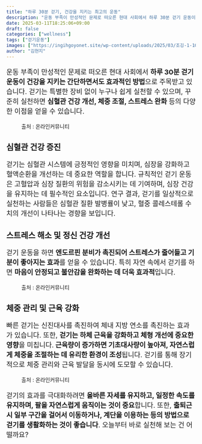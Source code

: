 ```yaml
---
title: "하루 30분 걷기, 건강을 지키는 최고의 운동"
description: "운동 부족이 만성적인 문제로 떠오른 현대 사회에서 하루 30분 걷기 운동이 건강을 지키는 간단하면서도 효과적인 방법으로 주목받고 있습니다. 걷기는 특별한 장비 없이 누구나 쉽게 실천할 수 있으며, 꾸준히 실천하면 심혈관 건강 개선, 체중 조절, 스트레스 완화 등의 다양"
date: 2025-03-11T18:25:06+09:00
draft: false
categories: ["wellness"]
tags: ["걷기운동"]
images: ["https://ingihgoyonet.site/wp-content/uploads/2025/03/조깅-1-1024x576.jpg", "https://ingihgoyonet.site/wp-content/uploads/2025/03/걷기운동-1024x683.jpg", "https://ingihgoyonet.site/wp-content/uploads/2025/03/스트레칭-1-1024x683.jpg"]
author: "김현지"
---
```


<p style="font-size:18px"><a href="https://ingihgoyonet.site/wp-admin/edit.php?post_type=post"></a>운동 부족이 만성적인 문제로 떠오른 현대 사회에서 <strong>하루 30분 걷기 운동이 건강을 지키는 간단하면서도 효과적인 방법</strong>으로 주목받고 있습니다. 걷기는 특별한 장비 없이 누구나 쉽게 실천할 수 있으며, 꾸준히 실천하면 <strong>심혈관 건강 개선, 체중 조절, 스트레스 완화</strong> 등의 다양한 이점을 얻을 수 있습니다.</p> <figure ><img src="https://ingihgoyonet.site/wp-content/uploads/2025/03/조깅-1-1024x576.jpg" alt="" style="aspect-ratio:16/9;object-fit:cover"/><figcaption >출처 : 온라인커뮤니티</figcaption></figure> <h2 >심혈관 건강 증진</h2> <p style="font-size:18px">걷기는 심혈관 시스템에 긍정적인 영향을 미치며, 심장을 강화하고 혈액순환을 개선하는 데 중요한 역할을 합니다. 규칙적인 걷기 운동은 고혈압과 심장 질환의 위험을 감소시키는 데 기여하며, 심장 건강을 유지하는 데 필수적인 요소입니다. 연구 결과, 걷기를 일상적으로 실천하는 사람들은 심혈관 질환 발병률이 낮고, 혈중 콜레스테롤 수치의 개선이 나타나는 경향을 보입니다.</p> <h2 >스트레스 해소 및 정신 건강 개선</h2> <p style="font-size:18px">걷기 운동을 하면 <strong>엔도르핀 분비가 촉진되어 스트레스가 줄어들고 기분이 좋아지는 효과</strong>를 얻을 수 있습니다. 특히 자연 속에서 걷기를 하면 <strong>마음이 안정되고 불안감을 완화하는 데 더욱 효과적</strong>입니다.</p> <figure ><img src="https://ingihgoyonet.site/wp-content/uploads/2025/03/걷기운동-1024x683.jpg" alt="" style="aspect-ratio:16/9;object-fit:cover"/><figcaption >출처 : 온라인커뮤니티</figcaption></figure> <h2 >체중 관리 및 근육 강화</h2> <p style="font-size:18px">빠른 걷기는 신진대사를 촉진하여 체내 지방 연소를 촉진하는 효과가 있습니다. 또한, <strong>걷기는 하체 근육을 강화하고 체형 개선에 중요한 영향</strong>을 미칩니다.<strong> 근육량이 증가하면 기초대사량이 높아져, 자연스럽게 체중을 조절하는 데 유리한 환경이 조성</strong>됩니다. 걷기를 통해 장기적으로 체중 관리와 근육 발달을 동시에 도모할 수 있습니다.</p> <figure ><img src="https://ingihgoyonet.site/wp-content/uploads/2025/03/스트레칭-1-1024x683.jpg" alt="" style="aspect-ratio:16/9;object-fit:cover"/><figcaption >출처 : 온라인커뮤니티</figcaption></figure> <p style="font-size:18px">걷기의 효과를 극대화하려면 <strong>올바른 자세를 유지하고, 일정한 속도를 유지하며, 팔을 자연스럽게 움직이는 것이 중요</strong>합니다. 또한, <strong>출퇴근 시 일부 구간을 걸어서 이동하거나, 계단을 이용하는 등의 방법으로 걷기를 생활화하는 것이 좋습니다</strong>. 오늘부터 바로 실천해 보는 건 어떨까요? </p>